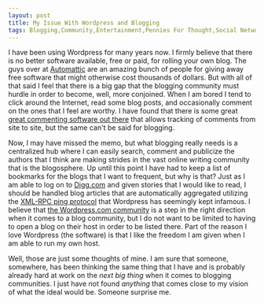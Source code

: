```yaml
---
layout: post
title: My Issue With Wordpress and Blogging
tags: Blogging,Community,Entertainment,Pennies For Thought,Social Networks,Wordpress,Writing
---
```

I have been using Wordpress for many years now. I firmly believe that
there is no better software available, free or paid, for rolling your
own blog. The guys over at [Automattic][1] are an amazing bunch of
people for giving away free software that might otherwise cost
thousands of dollars. But with all of that said I feel that there is a
big gap that the blogging community must hurdle in order to become,
well, more conjoined. When I am bored I tend to click around the
Internet, read some blog posts, and occasionally comment on the ones
that I feel are worthy. I have found that there is some great
[great commenting software out there][2] that allows tracking of
comments from site to site, but the same can't be said for blogging.

Now, I may have missed the memo, but what blogging really needs is a
centralized hub where I can easily search, comment and publicize the
authors that I think are making strides in the vast online writing
community that is the blogosphere. Up until this point I have had to
keep a list of bookmarks for the blogs that I want to frequent, but
why is that? Just as I am able to log on to [Digg.com][3] and given
stories that I would like to read, I should be handled blog articles
that are automatically aggregated utilizing the
[XML-RPC ping protocol][4] that Wordpress has seemingly kept
infamous. I believe that [the Wordpress.com community][5] is a step in
the right direction when it comes to a blog community, but I do not
want to be limited to having to open a blog on their host in order to
be listed there. Part of the reason I love Wordpress (the software) is
that I like the freedom I am given when I am able to run my own host.

Well, those are just some thoughts of mine. I am sure that someone,
somewhere, has been thinking the same thing that I have and is
probably already hard at work on the _next big thing_ when it comes to
blogging communities. I just have not found _anything_ that comes
close to my vision of what the ideal would be. Someone surprise me.

[1]: http://automattic.com/
[2]: http://intensedebate.com/
[3]: http://digg.com/
[4]: http://codex.wordpress.org/Update_Services
[5]: http://wordpress.com/
